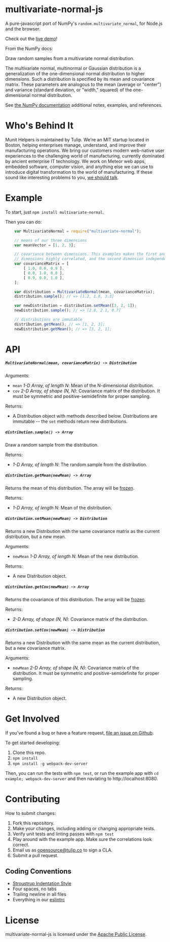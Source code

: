 multivariate-normal-js
=====================

A pure-javascript port of NumPy's `random.multivariate_normal`, for Node.js and the browser.

Check out the [live demo](http://tulip.github.io/multivariate-normal-js)!

From the NumPy docs:

Draw random samples from a multivariate normal distribution.

The multivariate normal, multinormal or Gaussian distribution is a generalization of the one-dimensional normal distribution to higher dimensions. Such a distribution is specified by its mean and covariance matrix. These parameters are analogous to the mean (average or "center") and variance (standard deviation, or "width," squared) of the one-dimensional normal distribution.

See [the NumPy documentation](http://docs.scipy.org/doc/numpy-1.10.0/reference/generated/numpy.random.multivariate_normal.html) additional notes, examples, and references.


Who's Behind It
====================

Munit Helpers is maintained by Tulip. We're an MIT startup located in Boston, helping enterprises manage, understand, and improve their manufacturing operations. We bring our customers modern web-native user experiences to the challenging world of manufacturing, currently dominated by ancient enterprise IT technology. We work on Meteor web apps, embedded software, computer vision, and anything else we can use to introduce digital transformation to the world of manufacturing. If these sound like interesting problems to you, [we should talk](mailto:jobs@tulip.co).


Example
====================

To start, just `npm install multivariate-normal`.

Then you can do:

```javascript
    var MultivariateNormal = require("multivariate-normal");

    // means of our three dimensions
    var meanVector = [1, 2, 3];

    // covariance between dimensions. This examples makes the first and third
    // dimensions highly correlated, and the second dimension independent.
    var covarianceMatrix = [
        [ 1.0, 0.0, 0.9 ],
        [ 0.0, 1.0, 0.0 ],
        [ 0.9, 0.0, 1.0 ],
    ];

    var distribution = MultivariateNormal(mean, covarianceMatrix);
    distribution.sample(); // => [1.2, 1.8, 3.3]

    var newDistribution = distribution.setMean([3, 2, 1]);
    newDistribution.sample(); // => [2.8, 2.1, 0.7]

    // distributions are immutable
    distribution.getMean(); // => [1, 2, 3];
    newDistribution.getMean(); // => [3, 2, 1];

```

API
====================

##### `MultivariateNormal(mean, covarianceMatrix) -> Distribution`

Arguments:

- `mean` *1-D Array, of length N*: Mean of the N-dimensional distribution.
- `cov` *2-D Array, of shape (N, N)*: Covariance matrix of the distribution. It must be symmetric and positive-semidefinite for proper sampling.

Returns:

- A Distribution object with methods described below. Distributions
are immutable -- the `set` methods return new distributions.


##### `distribution.sample() -> Array`

Draw a random sample from the distribution.

Returns:

- *1-D Array, of length N*: The random sample from the distribution.


##### `distribution.getMean(newMean) -> Array`

Returns the mean of this distribution. The array will be [frozen](https://developer.mozilla.org/en-US/docs/Web/JavaScript/Reference/Global_Objects/Object/freeze).

Returns:

- *1-D Array, of length N*: Mean of the distribution.


##### `distribution.setMean(newMean) -> Distribution`

Returns a new Distribution with the same covariance matrix as the current distribution, but a new mean.

Arguments:

- `newMean` *1-D Array, of length N*: Mean of the new distribution.

Returns:

- A new Distribution object.


##### `distribution.getCov(newMean) -> Array`

Returns the covariance of this distribution. The array will be [frozen](https://developer.mozilla.org/en-US/docs/Web/JavaScript/Reference/Global_Objects/Object/freeze).

Returns:

- *2-D Array, of shape (N, N)*: Covariance matrix of the distribution.


##### `distribution.setCov(newMean) -> Distribution`

Returns a new Distribution with the same mean as the current distribution, but a new covariance matrix.

Arguments:

- `newMean` *2-D Array, of shape (N, N)*: Covariance matrix of the distribution. It must be symmetric and positive-semidefinite for proper sampling.

Returns:

- A new Distribution object.

Get Involved
====================

If you've found a bug or have a feature request, [file an issue on Github](https://github.com/tulip/multivariate-normal-js/issues).

To get started developing:

1. Clone this repo.
2. `npm install`
3. `npm install -g webpack-dev-server`

Then, you can run the tests with `npm test`, or run the example app with
`cd example; webpack-dev-server` and then naviating to http://localhost:8080.

Contributing
====================

How to submit changes:

1. Fork this repository.
2. Make your changes, including adding or changing appropriate tests.
3. Verify unit tests and linting passes with `npm test`
4. Play around with the example app. Make sure the correlations look correct.
5. Email us as opensource@tulip.co to sign a CLA.
6. Submit a pull request.

Coding Conventions
--------------------

* [Stroustrup Indentation Style](https://en.wikipedia.org/wiki/Indent_style#Variant:_Stroustrup)
* Four spaces, no tabs
* Trailing newline in all files
* Everything in our [eslintrc](.eslintrc.yml)

License
====================

multivariate-normal-js is licensed under the [Apache Public License](LICENSE).

